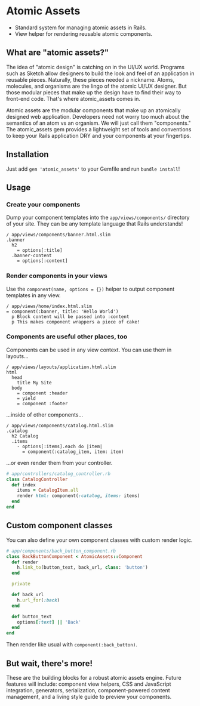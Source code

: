 # Atomic Assets

* Standard system for managing atomic assets in Rails.
* View helper for rendering reusable atomic components.

## What are "atomic assets?"

The idea of "atomic design" is catching on in the UI/UX world. Programs such as Sketch allow designers to build the look and feel of an application in reusable pieces. Naturally, these pieces needed a nickname. Atoms, molecules, and organisms are the lingo of the atomic UI/UX designer. But those modular pieces that make up the design have to find their way to front-end code. That's where atomic_assets comes in.

Atomic assets are the modular components that make up an atomically designed web application. Developers need not worry too much about the semantics of an atom vs an organism. We will just call them "components." The atomic_assets gem provides a lightweight set of tools and conventions to keep your Rails application DRY and your components at your fingertips.

## Installation

Just add `gem 'atomic_assets'` to your Gemfile and run `bundle install`!

## Usage

### Create your components

Dump your component templates into the `app/views/components/` directory of your site. They can be any template language that Rails understands!

```slim
/ app/views/components/banner.html.slim
.banner
  h2
    = options[:title]
  .banner-content
    = options[:content]
```

### Render components in your views

Use the `component(name, options = {})` helper to output component templates in any view.

```slim
/ app/views/home/index.html.slim
= component(:banner, title: 'Hello World')
  p Block content will be passed into :content
  p This makes component wrappers a piece of cake!
```

### Components are useful other places, too

Components can be used in any view context. You can use them in layouts...

```slim
/ app/views/layouts/application.html.slim
html
  head
    title My Site
  body
    = component :header
    = yield
    = component :footer
```

...inside of other components...

```slim
/ app/views/components/catalog.html.slim
.catalog
  h2 Catalog
  .items
    - options[:items].each do |item|
      = component(:catalog_item, item: item)
```

...or even render them from your controller.

```ruby
# app/controllers/catalog_controller.rb
class CatalogController
  def index
    items = CatalogItem.all
    render html: component(:catalog, items: items)
  end
end
```

## Custom component classes

You can also define your own component classes with custom render logic.

```ruby
# app/components/back_button_component.rb
class BackButtonComponent < AtomicAssets::Component
  def render
    h.link_to(button_text, back_url, class: 'button')
  end

  private

  def back_url
    h.url_for(:back)
  end

  def button_text
    options[:text] || 'Back'
  end
end
```

Then render like usual with `component(:back_button)`.

## But wait, there's more!

These are the building blocks for a robust atomic assets engine. Future features will include: component view helpers, CSS and JavaScript integration, generators, serialization, component-powered content management, and a living style guide to preview your components.
